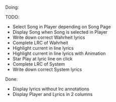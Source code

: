 Doing: 

TODO:
* Select Song in Player depending on Song Page
* Display Song when Song is selected in Player
* Write down correct Wahrheit lyrics
* Complete LRC of Wahrheit
* Highlight current in line lyrics
* Highlight current in line lyrics with Animation
* Star Play at lyric line on click
* Complete LRC of System
* Write down correct System lyrics

Done:
* Display lyrics without lrc annotations
* Display Player and Lyrics in 2 columns
